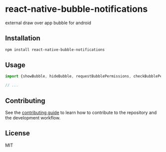 # react-native-bubble-notifications

external draw over app bubble for android

## Installation

```sh
npm install react-native-bubble-notifications
```

## Usage

```js
import {showBubble, hideBubble, requestBubblePermissions, checkBubblePermissions, initializeBubble, loadData} from 'react-native-bubble-notifications';

// ...
```

## Contributing

See the [contributing guide](CONTRIBUTING.md) to learn how to contribute to the repository and the development workflow.

## License

MIT
